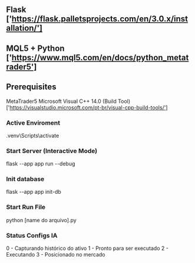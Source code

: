 ## Flask ['https://flask.palletsprojects.com/en/3.0.x/installation/']

## MQL5 + Python ['https://www.mql5.com/en/docs/python_metatrader5']

## Prerequisites 
MetaTrader5
Microsoft Visual C++ 14.0 (Build Tool) ['https://visualstudio.microsoft.com/pt-br/visual-cpp-build-tools/']

### Active Enviroment
.venv\Scripts\activate

### Start Server (Interactive Mode)
flask --app app run --debug 

### Init database
flask --app app init-db

### Start Run File 
python [name do arquivo].py

### Status Configs IA
0 - Capturando histórico do ativo
1 - Pronto para ser executado
2 - Executando
3 - Posicionado no mercado